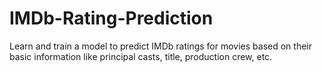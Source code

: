 # IMDb-Rating-Prediction
Learn and train a model to predict IMDb ratings for movies based on their basic information like principal casts, title, production crew, etc.
